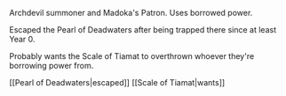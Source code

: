 Archdevil summoner and Madoka's Patron. Uses borrowed power.

Escaped the Pearl of Deadwaters after being trapped there since at least Year 0.

Probably wants the Scale of Tiamat to overthrown whoever they're borrowing power from.

[[Pearl of Deadwaters|escaped]] [[Scale of Tiamat|wants]]